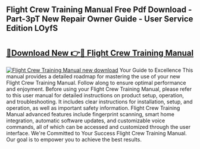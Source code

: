 ## Flight Crew Training Manual Free Pdf Download - Part-3pT New Repair Owner Guide - User Service Edition LOyfS

# <h2><a href="http://bc63531.oget.top/?id=Flight+Crew+Training+Manual">🔗Download New 👉🔴 Flight Crew Training Manual</a></h2>

[![Flight Crew Training Manual new download](https://i.imgur.com/5g1atiW.png)](http://bc63531.oget.top/?id=Flight+Crew+Training+Manual)
Your Guide to Excellence This manual provides a detailed roadmap for mastering the use of your new Flight Crew Training Manual. Follow along to ensure optimal performance and enjoyment. Before using your Flight Crew Training Manual, please refer to this user manual for detailed instructions on product setup, operation, and troubleshooting. It includes clear instructions for installation, setup, and operation, as well as important safety information. Flight Crew Training Manual advanced features include fingerprint scanning, smart home integration, automatic software updates, and customizable voice commands, all of which can be accessed and customized through the user interface. We're Committed to Your Success Flight Crew Training Manual. Our goal is to empower you to achieve the best results.
